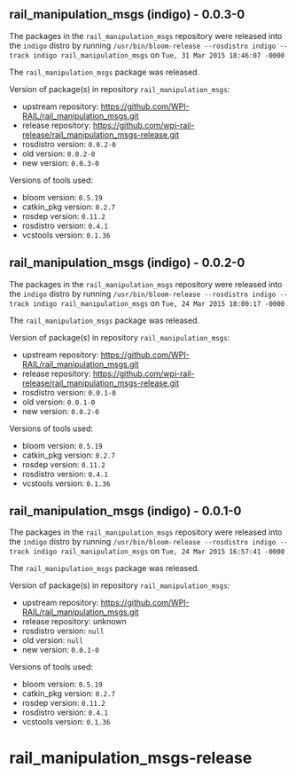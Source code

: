 ## rail_manipulation_msgs (indigo) - 0.0.3-0

The packages in the `rail_manipulation_msgs` repository were released into the `indigo` distro by running `/usr/bin/bloom-release --rosdistro indigo --track indigo rail_manipulation_msgs` on `Tue, 31 Mar 2015 18:46:07 -0000`

The `rail_manipulation_msgs` package was released.

Version of package(s) in repository `rail_manipulation_msgs`:
- upstream repository: https://github.com/WPI-RAIL/rail_manipulation_msgs.git
- release repository: https://github.com/wpi-rail-release/rail_manipulation_msgs-release.git
- rosdistro version: `0.0.2-0`
- old version: `0.0.2-0`
- new version: `0.0.3-0`

Versions of tools used:
- bloom version: `0.5.19`
- catkin_pkg version: `0.2.7`
- rosdep version: `0.11.2`
- rosdistro version: `0.4.1`
- vcstools version: `0.1.36`


## rail_manipulation_msgs (indigo) - 0.0.2-0

The packages in the `rail_manipulation_msgs` repository were released into the `indigo` distro by running `/usr/bin/bloom-release --rosdistro indigo --track indigo rail_manipulation_msgs` on `Tue, 24 Mar 2015 18:00:17 -0000`

The `rail_manipulation_msgs` package was released.

Version of package(s) in repository `rail_manipulation_msgs`:
- upstream repository: https://github.com/WPI-RAIL/rail_manipulation_msgs.git
- release repository: https://github.com/wpi-rail-release/rail_manipulation_msgs-release.git
- rosdistro version: `0.0.1-0`
- old version: `0.0.1-0`
- new version: `0.0.2-0`

Versions of tools used:
- bloom version: `0.5.19`
- catkin_pkg version: `0.2.7`
- rosdep version: `0.11.2`
- rosdistro version: `0.4.1`
- vcstools version: `0.1.36`


## rail_manipulation_msgs (indigo) - 0.0.1-0

The packages in the `rail_manipulation_msgs` repository were released into the `indigo` distro by running `/usr/bin/bloom-release --rosdistro indigo --track indigo rail_manipulation_msgs` on `Tue, 24 Mar 2015 16:57:41 -0000`

The `rail_manipulation_msgs` package was released.

Version of package(s) in repository `rail_manipulation_msgs`:
- upstream repository: https://github.com/WPI-RAIL/rail_manipulation_msgs.git
- release repository: unknown
- rosdistro version: `null`
- old version: `null`
- new version: `0.0.1-0`

Versions of tools used:
- bloom version: `0.5.19`
- catkin_pkg version: `0.2.7`
- rosdep version: `0.11.2`
- rosdistro version: `0.4.1`
- vcstools version: `0.1.36`


# rail_manipulation_msgs-release
